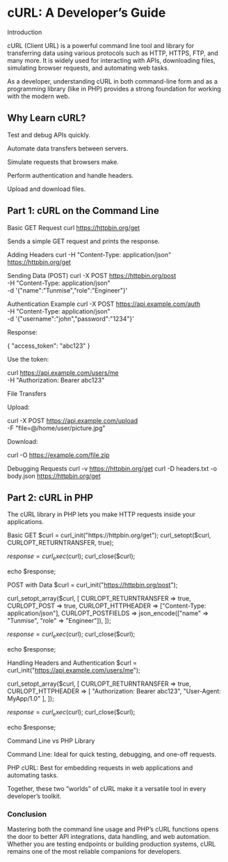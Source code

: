 # cURL: A Developer’s Guide
Introduction

cURL (Client URL) is a powerful command line tool and library for transferring data using various protocols such as HTTP, HTTPS, FTP, and many more. It is widely used for interacting with APIs, downloading files, simulating browser requests, and automating web tasks.

As a developer, understanding cURL in both command-line form and as a programming library (like in PHP) provides a strong foundation for working with the modern web.

## Why Learn cURL?

Test and debug APIs quickly.

Automate data transfers between servers.

Simulate requests that browsers make.

Perform authentication and handle headers.

Upload and download files.

## Part 1: cURL on the Command Line
Basic GET Request
curl https://httpbin.org/get


Sends a simple GET request and prints the response.

Adding Headers
curl -H "Content-Type: application/json" https://httpbin.org/get

Sending Data (POST)
curl -X POST https://httpbin.org/post \
     -H "Content-Type: application/json" \
     -d '{"name":"Tunmise","role":"Engineer"}'

Authentication Example
curl -X POST https://api.example.com/auth \
     -H "Content-Type: application/json" \
     -d '{"username":"john","password":"1234"}'


Response:

{ "access_token": "abc123" }


Use the token:

curl https://api.example.com/users/me \
     -H "Authorization: Bearer abc123"

File Transfers

Upload:

curl -X POST https://api.example.com/upload \
     -F "file=@/home/user/picture.jpg"


Download:

curl -O https://example.com/file.zip

Debugging Requests
curl -v https://httpbin.org/get
curl -D headers.txt -o body.json https://httpbin.org/get

## Part 2: cURL in PHP

The cURL library in PHP lets you make HTTP requests inside your applications.

Basic GET
$curl = curl_init("https://httpbin.org/get");
curl_setopt($curl, CURLOPT_RETURNTRANSFER, true);

$response = curl_exec($curl);
curl_close($curl);

echo $response;

POST with Data
$curl = curl_init("https://httpbin.org/post");

curl_setopt_array($curl, [
    CURLOPT_RETURNTRANSFER => true,
    CURLOPT_POST => true,
    CURLOPT_HTTPHEADER => ["Content-Type: application/json"],
    CURLOPT_POSTFIELDS => json_encode(["name" => "Tunmise", "role" => "Engineer"]),
]);

$response = curl_exec($curl);
curl_close($curl);

echo $response;

Handling Headers and Authentication
$curl = curl_init("https://api.example.com/users/me");

curl_setopt_array($curl, [
    CURLOPT_RETURNTRANSFER => true,
    CURLOPT_HTTPHEADER => [
        "Authorization: Bearer abc123",
        "User-Agent: MyApp/1.0"
    ],
]);

$response = curl_exec($curl);
curl_close($curl);

echo $response;

Command Line vs PHP Library

Command Line: Ideal for quick testing, debugging, and one-off requests.

PHP cURL: Best for embedding requests in web applications and automating tasks.

Together, these two “worlds” of cURL make it a versatile tool in every developer’s toolkit.

### Conclusion

Mastering both the command line usage and PHP’s cURL functions opens the door to better API integrations, data handling, and web automation. Whether you are testing endpoints or building production systems, cURL remains one of the most reliable companions for developers.
